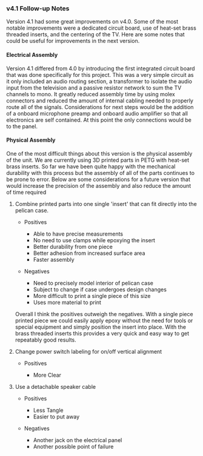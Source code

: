 ### v4.1 Follow-up Notes

Version 4.1 had some great improvements on v4.0. Some of the most notable improvements were a dedicated circuit board, use of heat-set brass threaded inserts, and the centering of the TV. Here are some notes that could be useful for improvements in the next version.

#### Electrical Assembly

Version 4.1 differed from 4.0 by introducing the first integrated circuit board that was done specifically for this project. This was a very simple circuit as it only included an audio routing section, a transformer to isolate the audio input from the television and a passive resistor network to sum the TV channels to mono. It greatly reduced assembly time by using molex connectors and reduced the amount of internal cabling needed to properly route all of the signals. Considerations for next steps would be the addition of a onboard microphone preamp and onboard audio amplifier so that all electronics are self contained. At this point the only connections would be to the panel.

#### Physical Assembly

One of the most difficult things about this version is the physical assembly of the unit. We are currently using 3D printed parts in PETG with heat-set brass inserts. So far we have been quite happy with the mechanical durability with this process but the assembly of all of the parts continues to be prone to error. Below are some considerations for a future version that would increase the precision of the assembly and also reduce the amount of time required

1. Combine printed parts into one single 'insert' that can fit directly into the pelican case.

   - Positives

     - Able to have precise measurements
     - No need to use clamps while epoxying the insert
     - Better durability from one piece
     - Better adhesion from increased surface area
     - Faster assembly

   - Negatives

     - Need to precisely model interior of pelican case
     - Subject to change if case undergoes design changes
     - More difficult to print a single piece of this size
     - Uses more material to print

   Overall I think the positives outweigh the negatives. With a single piece printed piece we could easily apply epoxy without the need for tools or special equipment and simply position the insert into place. With the brass threaded inserts this provides a very quick and easy way to get repeatably good results.

2. Change power switch labeling for on/off vertical alignment

   - Positives

     - More Clear

3. Use a detachable speaker cable

   - Positives

     - Less Tangle
     - Easier to put away

   - Negatives

     - Another jack on the electrical panel
     - Another possible point of failure
